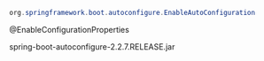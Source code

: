 ```java
org.springframework.boot.autoconfigure.EnableAutoConfiguration
```

@EnableConfigurationProperties



spring-boot-autoconfigure-2.2.7.RELEASE.jar 